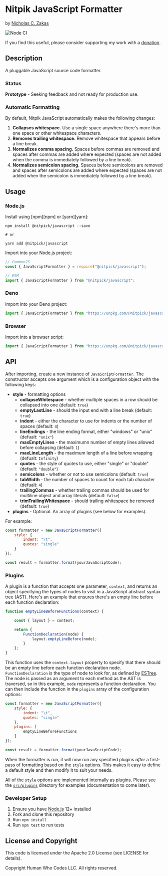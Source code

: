 # Nitpik JavaScript Formatter

by [Nicholas C. Zakas](https://humanwhocodes.com)

![Node CI](https://github.com/nitpik/javascript/workflows/Node%20CI/badge.svg)

If you find this useful, please consider supporting my work with a [donation](https://humanwhocodes.com/donate).

## Description

A pluggable JavaScript source code formatter.

### Status

**Prototype** - Seeking feedback and not ready for production use.

### Automatic Formatting

By default, Nitpik JavaScript automatically makes the following changes:

1. **Collapses whitespace.** Use a single space anywhere there's more than one space or other whitespace characters.
2. **Removes trailing whitespace.** Remove whitespace that appears before a line break.
3. **Normalizes comma spacing.** Spaces before commas are removed and spaces after commas are added where expected (spaces are not added when the comma is immediately followed by a line break).
4. **Normalizes semicolon spacing.** Spaces before semicolons are removed and spaces after semicolons are added where expected (spaces are not added when the semicolon is immediately followed by a line break).

## Usage

### Node.js

Install using [npm][npm] or [yarn][yarn]:

```
npm install @nitpick/javascript --save

# or

yarn add @nitpick/javascript
```

Import into your Node.js project:

```js
// CommonJS
const { JavaScriptFormatter } = require("@nitpick/javascript");

// ESM
import { JavaScriptFormatter } from "@nitpick/javascript";
```

### Deno

Import into your Deno project:

```js
import { JavaScriptFormatter } from "https://unpkg.com/@nitpick/javascript/dist/pkg.js";
```

### Browser

Import into a browser script:

```js
import { JavaScriptFormatter } from "https://unpkg.com/@nitpick/javascript/dist/pkg.js";
```

## API

After importing, create a new instance of `JavaScriptFormatter`. The constructor accepts one argument which is a configuration object with the following keys:

* **style** - formatting options
  * **collapseWhitespace** - whether multiple spaces in a row should be collapsed into one (default: `true`)
  * **emptyLastLine** - should the input end with a line break (default: `true`)
  * **indent** - either the character to use for indents or the number of spaces (default: `4`)
  * **lineEndings** - the line ending format, either "windows" or "unix" (defualt: `"unix"`)
  * **maxEmptyLines** - the maximumn number of empty lines allowed before collapsing (default: `1`)
  * **maxLineLength** - the maximum length of a line before wrapping (defualt: `Infinity`)
  * **quotes** - the style of quotes to use, either "single" or "double" (default: `"double"`)
  * **semicolons** - whether or not to use semicolons (default: `true`)
  * **tabWidth** - the number of spaces to count for each tab character (defualt: `4`)
  * **trailingCommas** - whether trailing commas should be used for multiline object and array literals (default: `false`)
  * **trimTrailingWhitespace** - should trailing whitespace be removed (default: `true`)
* **plugins** - Optional. An array of plugins (see below for examples).

For example:

```js
const formatter = new JavaScriptFormatter({
    style: {
        indent: "\t",
        quotes: "single"
    }
});

const result = formatter.format(yourJavaScriptCode);
```

### Plugins

A plugin is a function that accepts one parameter, `context`, and returns an object specifying the types of nodes to visit in a JavaScript abstract syntax tree (AST). Here's an example that ensures there's an empty line before each function declaration:

```js
function emptyLineBeforeFunctions(context) {

    const { layout } = context;

    return {
        FunctionDeclaration(node) {
            layout.emptyLineBefore(node);
        }
    };
}
```

This function uses the `context.layout` property to specify that there should be an empty line before each function declaration node. `FunctionDeclaration` is the type of node to look for, as defined by [ESTree](https://github.com/estree/estree). The node is passed as an argument to each method as the AST is traversed, so in this example, `node` represents a function declaration. You can then include the function in the `plugins` array of the configuration options:

```js
const formatter = new JavaScriptFormatter({
    style: {
        indent: "\t",
        quotes: "single"
    },
    plugins: [
        emptyLineBeforeFunctions
    ]
});

const result = formatter.format(yourJavaScriptCode);
```

When the formatter is run, it will now run any specified plugins *after* a first-pass of formatting based on the `style` options. This makes it easy to define a default style and then modify it to suit your needs.

All of the `style` options are implemented internally as plugins. Please see the [`src/plugins`](https://github.com/nitpik/javascript/tree/master/src/plugins) directory for examples (documentation to come later).

### Developer Setup

1. Ensure you have [Node.js](https://nodejs.org) 12+ installed
2. Fork and clone this repository
3. Run `npm install`
4. Run `npm test` to run tests

## License and Copyright

This code is licensed under the Apache 2.0 License (see LICENSE for details).

Copyright Human Who Codes LLC. All rights reserved.
